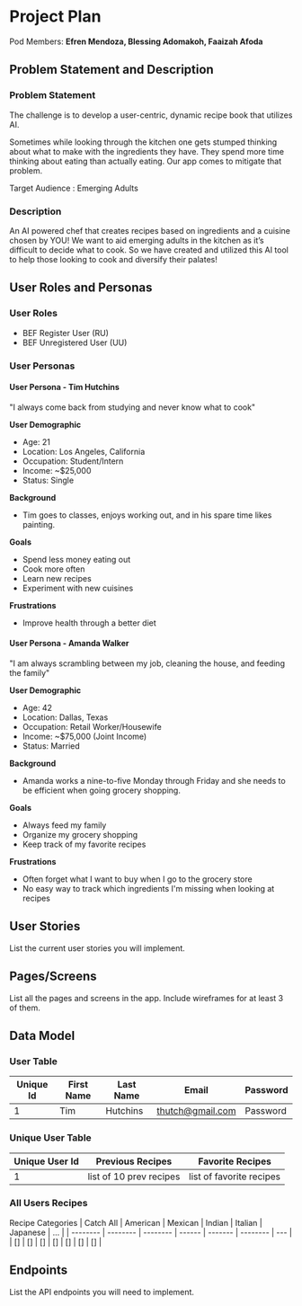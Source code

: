 # Project Plan

Pod Members: **Efren Mendoza, Blessing Adomakoh, Faaizah Afoda**

## Problem Statement and Description

### Problem Statement

The challenge is to develop a user-centric, dynamic recipe book that utilizes AI.

Sometimes while looking through the kitchen one gets stumped thinking about what to make with the ingredients they have. They spend more time thinking about eating than actually eating. Our app comes to mitigate that problem.

Target Audience : Emerging Adults

### Description

An AI powered chef that creates recipes based on ingredients and a cuisine chosen by YOU!
We want to aid emerging adults in the kitchen as it’s difficult to decide what to cook. So we have created and utilized this AI tool to help those looking to cook and diversify their palates!

## User Roles and Personas

### User Roles

- BEF Register User (RU)
- BEF Unregistered User (UU)

### User Personas

#### User Persona - Tim Hutchins

"I always come back from studying and never know what to cook"

**User Demographic**

- Age: 21
- Location: Los Angeles, California
- Occupation: Student/Intern
- Income: ~$25,000
- Status: Single

**Background**

- Tim goes to classes, enjoys working out, and in his spare time likes painting.

**Goals**

- Spend less money eating out
- Cook more often
- Learn new recipes
- Experiment with new cuisines

**Frustrations**

- Improve health through a better diet

#### User Persona - Amanda Walker

"I am always scrambling between my job, cleaning the house, and feeding the family"

**User Demographic**

- Age: 42
- Location: Dallas, Texas
- Occupation: Retail Worker/Housewife
- Income: ~$75,000 (Joint Income)
- Status: Married

**Background**

- Amanda works a nine-to-five Monday through Friday and she needs to be efficient when going grocery shopping.

**Goals**

- Always feed my family
- Organize my grocery shopping
- Keep track of my favorite recipes

**Frustrations**

- Often forget what I want to buy when I go to the grocery store
- No easy way to track which ingredients I'm missing when looking at recipes

## User Stories

List the current user stories you will implement.

## Pages/Screens

List all the pages and screens in the app. Include wireframes for at least 3 of them.

## Data Model

### User Table

| Unique Id | First Name | Last Name | Email            | Password |
| --------- | ---------- | --------- | ---------------- | -------- |
| 1         | Tim        | Hutchins  | thutch@gmail.com | Password |

### Unique User Table

| Unique User Id | Previous Recipes        | Favorite Recipes         |
| -------------- | ----------------------- | ------------------------ |
| 1              | list of 10 prev recipes | list of favorite recipes |

### All Users Recipes

Recipe Categories
| Catch All | American | Mexican | Indian | Italian | Japanese | ... |
| -------- | -------- | -------- | ------ | ------- | -------- | --- |
| [] | [] | [] | [] | [] | [] | [] |

## Endpoints

List the API endpoints you will need to implement.
